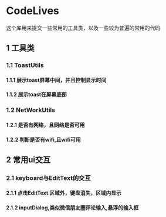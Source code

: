 # CodeLives
这个库用来提交一些常用的工具类，以及一些较为普遍的常用的代码
## 1 工具类
### 1.1 ToastUtils
#### 1.1.1 展示toast屏幕中间，并且控制显示时间
#### 1.1.2 展示toast在屏幕底部
### 1.2 NetWorkUtils
#### 1.2.1 是否有网络，且网络是否可用
#### 1.2.2 判断是否有wifi,且wifi可用

## 2 常用ui交互
### 2.1 keyboard与EditText的交互
#### 2.1.1 点击EditText 区域外，键盘消失，区域内显示
#### 2.1.2 inputDialog,类似微信朋友圈评论输入,悬浮的输入框
